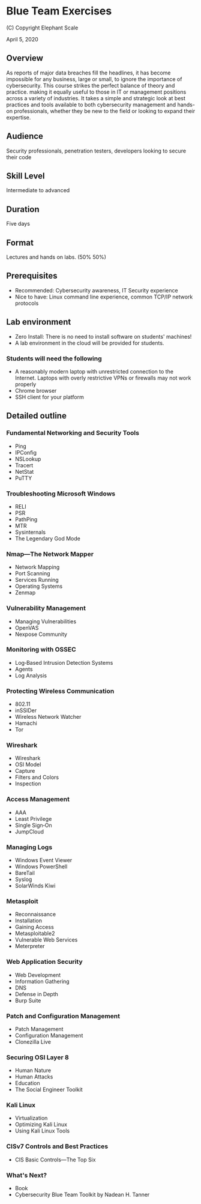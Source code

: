 # Blue Team Exercises

(C) Copyright Elephant Scale

April 5, 2020

## Overview
As reports of major data breaches fill the headlines, 
it has become impossible for any business, large or small, to ignore the importance of cybersecurity. 
This course strikes the perfect balance of theory and practice. 
making it equally useful to those in IT or management positions across a variety of industries. 
It takes a simple and strategic look at best practices and tools available to both cybersecurity management and hands-on professionals, 
whether they be new to the field or looking to expand their expertise.


## Audience
Security professionals, penetration testers, developers looking to secure their code

## Skill Level
Intermediate to advanced

## Duration
Five days

## Format
Lectures and hands on labs. (50%   50%)

## Prerequisites
* Recommended: Cybersecurity awareness, IT Security experience
* Nice to have: Linux command line experience, common TCP/IP network protocols


## Lab environment
* Zero Install: There is no need to install software on students' machines!
* A lab environment in the cloud will be provided for students.

### Students will need the following
* A reasonably modern laptop with unrestricted connection to the Internet. Laptops with overly restrictive VPNs or firewalls may not work properly
* Chrome browser
* SSH client for your platform

## Detailed outline
### Fundamental Networking and Security Tools
* Ping
* IPConfig
* NSLookup
* Tracert
* NetStat
* PuTTY

### Troubleshooting Microsoft Windows
* RELI
* PSR
* PathPing
* MTR
* Sysinternals
* The Legendary God Mode

### Nmap—The Network Mapper
* Network Mapping
* Port Scanning
* Services Running
* Operating Systems
* Zenmap

### Vulnerability Management
* Managing Vulnerabilities
* OpenVAS
* Nexpose Community

### Monitoring with OSSEC
* Log‐Based Intrusion Detection Systems
* Agents
* Log Analysis

### Protecting Wireless Communication
* 802.11
* inSSIDer
* Wireless Network Watcher
* Hamachi
* Tor

### Wireshark
* Wireshark
* OSI Model
* Capture
* Filters and Colors
* Inspection

### Access Management
* AAA
* Least Privilege
* Single Sign‐On
* JumpCloud

### Managing Logs
* Windows Event Viewer
* Windows PowerShell
* BareTail
* Syslog
* SolarWinds Kiwi

### Metasploit
* Reconnaissance
* Installation
* Gaining Access
* Metasploitable2
* Vulnerable Web Services
* Meterpreter

### Web Application Security
* Web Development
* Information Gathering
* DNS
* Defense in Depth
* Burp Suite

### Patch and Configuration Management
* Patch Management
* Configuration Management
* Clonezilla Live

### Securing OSI Layer 8
* Human Nature
* Human Attacks
* Education
* The Social Engineer Toolkit

### Kali Linux
* Virtualization
* Optimizing Kali Linux
* Using Kali Linux Tools

### CISv7 Controls and Best Practices
* CIS Basic Controls—The Top Six

### What's Next?

* Book
* Cybersecurity Blue Team Toolkit by Nadean H. Tanner